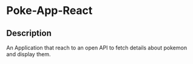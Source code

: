 # Poke-App-React

## Description
An Application that reach to an open API to fetch details about pokemon and display them.
